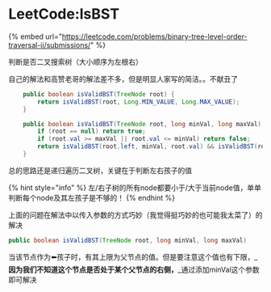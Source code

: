 # LeetCode:IsBST

{% embed url="https://leetcode.com/problems/binary-tree-level-order-traversal-ii/submissions/" %}

判断是否二叉搜索树（大小顺序为左根右）

自己的解法和高赞老哥的解法差不多，但是明显人家写的简洁。。不献丑了

```java
    public boolean isValidBST(TreeNode root) {
        return isValidBST(root, Long.MIN_VALUE, Long.MAX_VALUE);
    }

    public boolean isValidBST(TreeNode root, long minVal, long maxVal) {
        if (root == null) return true;
        if (root.val >= maxVal || root.val <= minVal) return false;
        return isValidBST(root.left, minVal, root.val) && isValidBST(root.right, root.val, maxVal);
    }
```

总的思路还是递归遍历二叉树，关键在于判断左右孩子的值

{% hint style="info" %}
左/右子树的所有node都要小于/大于当前node值，单单判断每个node及其左孩子是不够的！
{% endhint %}

上面的问题在解法中以传入参数的方式巧妙（我觉得挺巧妙的也可能我太菜了）的解决

```java
public boolean isValidBST(TreeNode root, long minVal, long maxVal)
```

当该节点作为⬅️孩子时，有其上限为父节点的值。但是要注意这个值也有下限，_**因为我们不知道这个节点是否处于某个父节点的右侧，**_通过添加minVal这个参数即可解决

